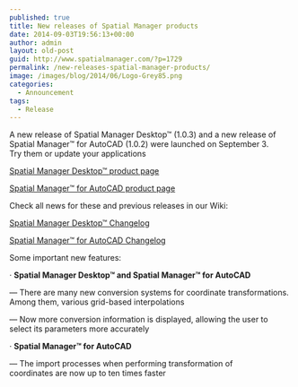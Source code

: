 ```yaml
---
published: true
title: New releases of Spatial Manager products
date: 2014-09-03T19:56:13+00:00
author: admin
layout: old-post
guid: http://www.spatialmanager.com/?p=1729
permalink: /new-releases-spatial-manager-products/
image: /images/blog/2014/06/Logo-Grey85.png
categories:
  - Announcement
tags:
  - Release
---
```

A new release of Spatial Manager Desktop™ (1.0.3) and a new release of Spatial Manager™ for AutoCAD (1.0.2) were launched on September 3. Try them or update your applications<!--more-->

<a title="Spatial Manager™ - Spatial Manager Desktop™" href="http://www.spatialmanager.com/spm-desktop/" target="_blank" rel="nofollow"><span>Spatial Manager Desktop™ product page</span></a>
  
<a title="Spatial Manager™ - Spatial Manager™ for AutoCAD" href="http://www.spatialmanager.com/spm-forautocad/" target="_blank" rel="nofollow"><span>Spatial Manager™ for AutoCAD product page</span></a>

Check all news for these and previous releases in our Wiki:
  
<a title="Spatial Manager Desktop™ Wiki Changelog" href="http://wiki.spatialmanager.com/index.php?title=Spatial_Manager_Desktop%E2%84%A2_Changelog" target="_blank" rel="nofollow"><span>Spatial Manager Desktop™ Changelog</span></a>
  
<a title="Spatial Manager™ for AutoCAD Wiki Changelog" href="http://wiki.spatialmanager.com/index.php/Spatial_Manager%E2%84%A2_for_AutoCAD_Changelog" target="_blank" rel="nofollow"><span>Spatial Manager™ for AutoCAD Changelog</span></a>

<span>Some important new features</span>:
  
· **Spatial Manager Desktop™ and Spatial Manager™ for AutoCAD**
  
&#8212; There are many new conversion systems for coordinate transformations. Among them, various grid-based interpolations
  
&#8212; Now more conversion information is displayed, allowing the user to select its parameters more accurately
  
· **Spatial Manager™ for AutoCAD**
  
&#8212; The import processes when performing transformation of coordinates are now up to ten times faster